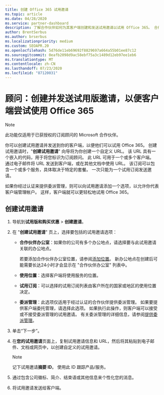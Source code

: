 ```yaml
---
title: 创建 Office 365 试用邀请
ms.topic: article
ms.date: 04/28/2020
ms.service: partner-dashboard
description: 了解合作伙伴如何为其客户端创建和发送试用邀请以试用 Office 365。 合作伙伴很多都是已获授权的订阅顾问。
author: BrentSerbus
ms.author: brserbus
ms.localizationpriority: medium
ms.custom: SEOAPR.20
ms.openlocfilehash: 5d76de11eb69692f8829697a664a55b01ee87c12
ms.sourcegitcommit: 0eafb2098d9ac58ebf75a3c1489d12eb97ee1eb6
ms.translationtype: MT
ms.contentlocale: zh-CN
ms.lasthandoff: 07/23/2020
ms.locfileid: "87120031"
---
```

# <a name="advisors-create-and-send-a-trial-invitation-for-clients-to-try-office-365"></a>顾问：创建并发送试用版邀请，以便客户端尝试使用 Office 365

> [!NOTE]
> 此功能仅适用于已获授权的订阅顾问的 Microsoft 合作伙伴。

你可以创建试用邀请并发送到你的客户端，以便他们可以试用 Office 365。 创建试用邀请时，"**创建试用邀请**" 向导将为你创建一个自定义 URL。 该 URL 具有一个嵌入的代码，用于将您标识为订阅顾问。 此 URL 可用于一个或多个客户端。 通过电子邮件将 URL 发送到客户端，或在其他文档中使用 URL。 该订阅可以包含一个或多个服务，具体取决于特定的套餐。 一次只能为一个试用订阅发送邀请。

如果你经过认证来提供委派管理，则可以向试用邀请添加一个选项，以允许你代表客户端管理帐户。 这样，客户端就可以更轻松地试用 Office 365。

## <a name="to-create-a-trial-invitation"></a>创建试用邀请

1. 导航到**试用版和购买优惠**  >  **创建邀请**。

2. 在 "**创建试用邀请**" 页上，选择要包括的试用邀请选项：

    - **合作伙伴办公室**：如果你的公司有多个办公地点，请选择要与此试用邀请关联的办公地点。

        若要添加合作伙伴办公室位置，请参阅[添加位置](manage-locations.md)。 新办公地点在创建后可能需要长达24小时才会显示在 "合作伙伴办公室" 列表中。

    - **使用位置**：选择客户端将使用服务的位置。
    - **试用订阅**：可以选择的试用订阅列表由客户所在的国家或地区的使用位置决定。
    - **委派管理**：此选项仅适用于经过认证的合作伙伴提供委派管理。 如果要提供客户端委托管理，请选择此选项。 如果执行此操作，则客户端可以接受或不接受委派管理的试用邀请。 有关委派管理的详细信息，请参阅[提供委派管理](customers-revoke-admin-privileges.md)。

3. 单击“下一步”。

4. 在**您的试用邀请**页面上，复制试用邀请信息和 URL，然后将其粘贴到电子邮件、文档或网页中，以创建自定义的试用邀请。

    > [!NOTE]
    > 记下试用邀请**摘要 ID**。 使用此 ID 跟踪产品/服务。

5. 通过包含公司徽标、简介、结束语或其他信息来个性化您的消息。

6. 将试用邀请发送给客户端。
